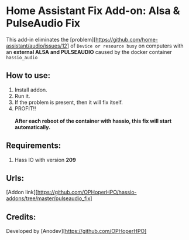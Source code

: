 # Home Assistant Fix Add-on: Alsa & PulseAudio Fix
This add-in eliminates the [problem][https://github.com/home-assistant/audio/issues/12] of ``Device or resource busy`` on computers with an **external ALSA and PULSEAUDIO** caused by the docker container ```hassio_audio```
## How to use:
1. Install addon.
2. Run it.
3. If the problem is present, then it will fix itself.
4. PROFIT!! \
\
**After each reboot of the container with hassio, this fix will start automatically.**
## Requirements:
1. Hass IO with version **209**
## Urls:
[Addon link][https://github.com/OPHoperHPO/hassio-addons/tree/master/pulseaudio_fix]
## Credits:
Developed by [Anodev][https://github.com/OPHoperHPO]